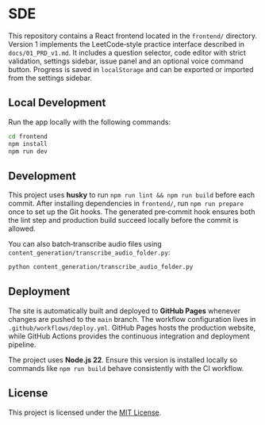 # SDE

This repository contains a React frontend located in the `frontend/` directory.
Version 1 implements the LeetCode‑style practice interface described in
`docs/01_PRD_v1.md`. It includes a question selector, code editor with strict
validation, settings sidebar, issue panel and an optional voice command button.
Progress is saved in `localStorage` and can be exported or imported from the
settings sidebar.

## Local Development

Run the app locally with the following commands:

```bash
cd frontend
npm install
npm run dev
```

## Development

This project uses **husky** to run `npm run lint && npm run build` before each
commit. After installing dependencies in `frontend/`, run `npm run prepare`
once to set up the Git hooks. The generated pre‑commit hook ensures both the
lint step and production build succeed locally before the commit is allowed.

You can also batch‑transcribe audio files using `content_generation/transcribe_audio_folder.py`:

```bash
python content_generation/transcribe_audio_folder.py
```

## Deployment

The site is automatically built and deployed to **GitHub Pages** whenever changes are pushed to the `main` branch. The workflow configuration lives in `.github/workflows/deploy.yml`. GitHub Pages hosts the production website, while GitHub Actions provides the continuous integration and deployment pipeline.

The project uses **Node.js 22**. Ensure this version is installed locally so commands like `npm run build` behave consistently with the CI workflow.

## License

This project is licensed under the [MIT License](LICENSE).
